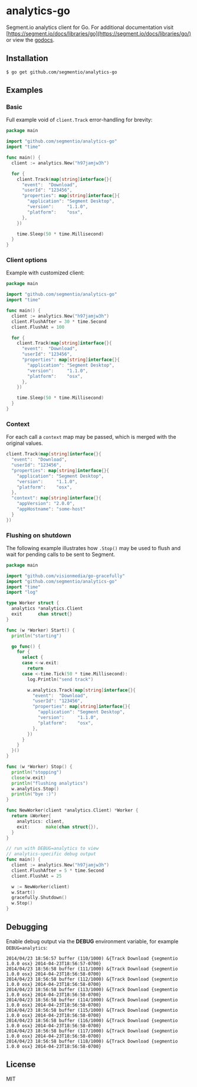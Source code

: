 # analytics-go

  Segment.io analytics client for Go. For additional documentation
  visit [https://segment.io/docs/libraries/go](https://segment.io/docs/libraries/go/) or view the [godocs](http://godoc.org/github.com/segmentio/analytics-go).

## Installation

    $ go get github.com/segmentio/analytics-go

## Examples

### Basic

  Full example void of `client.Track` error-handling for brevity:

```go
package main

import "github.com/segmentio/analytics-go"
import "time"

func main() {
  client := analytics.New("h97jamjw3h")

  for {
    client.Track(map[string]interface{}{
      "event":  "Download",
      "userId": "123456",
      "properties": map[string]interface{}{
        "application": "Segment Desktop",
        "version":     "1.1.0",
        "platform":    "osx",
      },
    })

    time.Sleep(50 * time.Millisecond)
  }
}
```

### Client options

  Example with customized client:

```go
package main

import "github.com/segmentio/analytics-go"
import "time"

func main() {
  client := analytics.New("h97jamjw3h")
  client.FlushAfter = 30 * time.Second
  client.FlushAt = 100

  for {
    client.Track(map[string]interface{}{
      "event":  "Download",
      "userId": "123456",
      "properties": map[string]interface{}{
        "application": "Segment Desktop",
        "version":     "1.1.0",
        "platform":    "osx",
      },
    })

    time.Sleep(50 * time.Millisecond)
  }
}
```

### Context

For each call a `context` map may be passed, which
is merged with the original values.

```go
client.Track(map[string]interface{}{
  "event":  "Download",
  "userId": "123456",
  "properties": map[string]interface{}{
    "application": "Segment Desktop",
    "version":     "1.1.0",
    "platform":    "osx",
  },
  "context": map[string]interface{}{
    "appVersion": "2.0.0",
    "appHostname": "some-host"
  }
})
```

### Flushing on shutdown

  The following example illustrates how `.Stop()`
  may be used to flush and wait for pending calls
  to be sent to Segment.

```go
package main

import "github.com/visionmedia/go-gracefully"
import "github.com/segmentio/analytics-go"
import "time"
import "log"

type Worker struct {
  analytics *analytics.Client
  exit      chan struct{}
}

func (w *Worker) Start() {
  println("starting")

  go func() {
    for {
      select {
      case <-w.exit:
        return
      case <-time.Tick(50 * time.Millisecond):
        log.Println("send track")

        w.analytics.Track(map[string]interface{}{
          "event":  "Download",
          "userId": "123456",
          "properties": map[string]interface{}{
            "application": "Segment Desktop",
            "version":     "1.1.0",
            "platform":    "osx",
          },
        })
      }
    }
  }()
}

func (w *Worker) Stop() {
  println("stopping")
  close(w.exit)
  println("flushing analytics")
  w.analytics.Stop()
  println("bye :)")
}

func NewWorker(client *analytics.Client) *Worker {
  return &Worker{
    analytics: client,
    exit:      make(chan struct{}),
  }
}

// run with DEBUG=analytics to view
// analytics-specific debug output
func main() {
  client := analytics.New("h97jamjw3h")
  client.FlushAfter = 5 * time.Second
  client.FlushAt = 25

  w := NewWorker(client)
  w.Start()
  gracefully.Shutdown()
  w.Stop()
}
```

## Debugging

 Enable debug output via the __DEBUG__ environment variable, for example `DEBUG=analytics`:

```
2014/04/23 18:56:57 buffer (110/1000) &{Track Download {segmentio 1.0.0 osx} 2014-04-23T18:56:57-0700}
2014/04/23 18:56:58 buffer (111/1000) &{Track Download {segmentio 1.0.0 osx} 2014-04-23T18:56:58-0700}
2014/04/23 18:56:58 buffer (112/1000) &{Track Download {segmentio 1.0.0 osx} 2014-04-23T18:56:58-0700}
2014/04/23 18:56:58 buffer (113/1000) &{Track Download {segmentio 1.0.0 osx} 2014-04-23T18:56:58-0700}
2014/04/23 18:56:58 buffer (114/1000) &{Track Download {segmentio 1.0.0 osx} 2014-04-23T18:56:58-0700}
2014/04/23 18:56:58 buffer (115/1000) &{Track Download {segmentio 1.0.0 osx} 2014-04-23T18:56:58-0700}
2014/04/23 18:56:58 buffer (116/1000) &{Track Download {segmentio 1.0.0 osx} 2014-04-23T18:56:58-0700}
2014/04/23 18:56:58 buffer (117/1000) &{Track Download {segmentio 1.0.0 osx} 2014-04-23T18:56:58-0700}
2014/04/23 18:56:58 buffer (118/1000) &{Track Download {segmentio 1.0.0 osx} 2014-04-23T18:56:58-0700}
```

## License

 MIT
